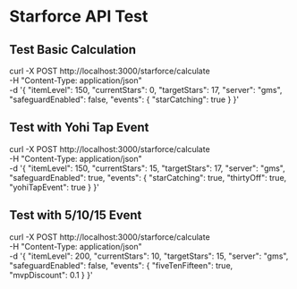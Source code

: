 # Starforce API Test

## Test Basic Calculation
curl -X POST http://localhost:3000/starforce/calculate \
  -H "Content-Type: application/json" \
  -d '{
    "itemLevel": 150,
    "currentStars": 0,
    "targetStars": 17,
    "server": "gms",
    "safeguardEnabled": false,
    "events": {
      "starCatching": true
    }
  }'

## Test with Yohi Tap Event
curl -X POST http://localhost:3000/starforce/calculate \
  -H "Content-Type: application/json" \
  -d '{
    "itemLevel": 150,
    "currentStars": 15,
    "targetStars": 17,
    "server": "gms",
    "safeguardEnabled": true,
    "events": {
      "starCatching": true,
      "thirtyOff": true,
      "yohiTapEvent": true
    }
  }'

## Test with 5/10/15 Event
curl -X POST http://localhost:3000/starforce/calculate \
  -H "Content-Type: application/json" \
  -d '{
    "itemLevel": 200,
    "currentStars": 10,
    "targetStars": 15,
    "server": "gms",
    "safeguardEnabled": false,
    "events": {
      "fiveTenFifteen": true,
      "mvpDiscount": 0.1
    }
  }'
